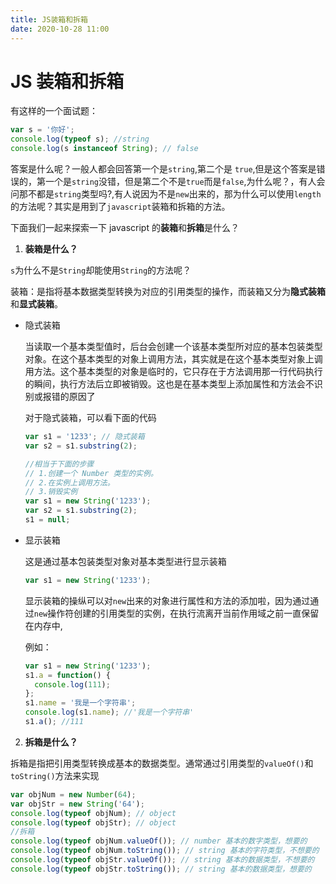 ```yaml
---
title: JS装箱和拆箱
date: 2020-10-28 11:00
---
```


# JS 装箱和拆箱

有这样的一个面试题：

```js
var s = '你好';
console.log(typeof s); //string
console.log(s instanceof String); // false
```

答案是什么呢？一般人都会回答第一个是`string`,第二个是 `true`,但是这个答案是错误的，第一个是`string`没错，但是第二个不是`true`而是`false`,为什么呢？，有人会问那不都是`string`类型吗?,有人说因为不是`new`出来的，那为什么可以使用`length`的方法呢？其实是用到了`javascript`装箱和拆箱的方法。

下面我们一起来探索一下 javascript 的**装箱**和**拆箱**是什么？

1. **装箱是什么？**

`s`为什么不是`String`却能使用`String`的方法呢？

装箱：是指将基本数据类型转换为对应的引用类型的操作，而装箱又分为**隐式装箱**和**显式装箱**。

- 隐式装箱

  当读取一个基本类型值时，后台会创建一个该基本类型所对应的基本包装类型对象。在这个基本类型的对象上调用方法，其实就是在这个基本类型对象上调用方法。这个基本类型的对象是临时的，它只存在于方法调用那一行代码执行的瞬间，执行方法后立即被销毁。这也是在基本类型上添加属性和方法会不识别或报错的原因了

  对于隐式装箱，可以看下面的代码

  ```js
  var s1 = '1233'; // 隐式装箱
  var s2 = s1.substring(2);

  //相当于下面的步骤
  // 1.创建一个 Number 类型的实例。
  // 2.在实例上调用方法。
  // 3.销毁实例
  var s1 = new String('1233');
  var s2 = s1.substring(2);
  s1 = null;
  ```

- 显示装箱

  这是通过基本包装类型对象对基本类型进行显示装箱

  ```js
  var s1 = new String('1233');
  ```

  显示装箱的操纵可以对`new`出来的对象进行属性和方法的添加啦，因为通过通过`new`操作符创建的引用类型的实例，在执行流离开当前作用域之前一直保留在内存中,

  例如：

  ```js
  var s1 = new String('1233');
  s1.a = function() {
    console.log(111);
  };
  s1.name = '我是一个字符串';
  console.log(s1.name); //'我是一个字符串'
  s1.a(); //111
  ```

2. **拆箱是什么？**

拆箱是指把引用类型转换成基本的数据类型。通常通过引用类型的`valueOf()`和`toString()`方法来实现

```js
var objNum = new Number(64);
var objStr = new String('64');
console.log(typeof objNum); // object
console.log(typeof objStr); // object
//拆箱
console.log(typeof objNum.valueOf()); // number 基本的数字类型，想要的
console.log(typeof objNum.toString()); // string 基本的字符类型，不想要的
console.log(typeof objStr.valueOf()); // string 基本的数据类型，不想要的
console.log(typeof objStr.toString()); // string 基本的数据类型，想要的
```
